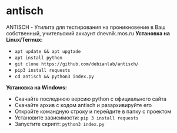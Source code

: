 # antisch
ANTISCH - Утилита для тестирования на проникновение в Ваш собственный, учительский аккаунт dnevnik.mos.ru
<b>Установка на Linux/Termux:</b>
<ul>
<li><code>apt update && apt upgtade</code></li>
<li><code>apt install python</code></li>
<li><code>git clone https://github.com/debianlab/antisch/</code></li>
<li><code>pip3 install requests</code></li>
<li><code>cd antisch && python3 index.py</code></li>
</ul>

<b>Установка на Windows:</b>
<ul>
<li>Скачайте последнюю версию python с официального сайта</li>
<li>Скачайте архив с кодом antisch и разархивируйте его</li>
<li>Откройте командную строку и перейдите в папку с проектом</li>
<li>Установите зависимости: <code>pip 3 install requests</code></li>
<li>Запустите скрипт: <code>python3 index.py</code></li>
</ul>
